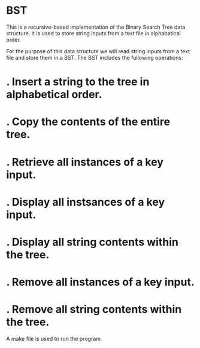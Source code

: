 # BST
This is a recursive-based implementation of the Binary Search Tree data structure. It is used to store string inputs from a text file in alphabatical order.

For the purpose of this data structure we will read string inputs from a text file and store them in a BST. The BST includes the following operations:

# . Insert a string to the tree in alphabetical order.

# . Copy the contents of the entire tree.

# . Retrieve all instances of a key input.

# . Display all instsances of a key input.

# . Display all string contents within the tree.

# . Remove all instances of a key input.

# . Remove all string contents within the tree.

A make file is used to run the program.
